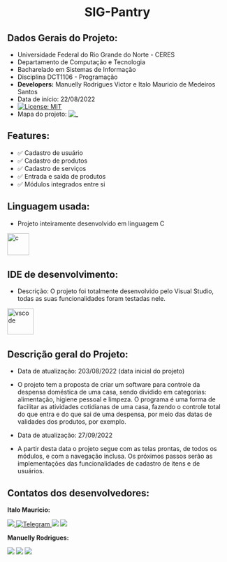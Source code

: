 
<h1 align="center"> SIG-Pantry </h1>


## Dados Gerais do Projeto:

* Universidade Federal do Rio Grande do Norte - CERES
* Departamento de Computação e Tecnologia
* Bacharelado em Sistemas de Informação
* Disciplina DCT1106 - Programação
* **Developers:** Manuelly Rodrigues Victor e Italo Mauricio de Medeiros Santos
* Data de início: 22/08/2022
* [![License: MIT](https://img.shields.io/badge/License-MIT-yellow.svg)](https://opensource.org/licenses/MIT)
* Mapa do projeto: <a id="github" href="https://github.com/italomauricio1/SIG-Pantry/tree/main/Mapa%20mental%20do%20projeto" target="_blank">
    <img src="https://img.shields.io/badge/GitHub-100000?style=for-the-badge&logo=github&logoColor=white" alt="_" />
  </a>
</p>

## Features:

- ✅ Cadastro de usuário
- ✅ Cadastro de produtos
- ✅ Cadastro de serviços
- ✅ Entrada e saída de produtos
- ✅ Módulos integrados entre si


## Linguagem usada:  

* Projeto inteiramente desenvolvido em linguagem C

<img src="https://cdn.jsdelivr.net/gh/devicons/devicon/icons/c/c-plain.svg" title="c" alt="c" width="50" height="50"/>&nbsp;

## IDE de desenvolvimento:

* Descrição: O projeto foi totalmente desenvolvido pelo Visual Studio, todas as suas funcionalidades foram testadas nele.

<img src="https://cdn.jsdelivr.net/gh/devicons/devicon/icons/vscode/vscode-original-wordmark.svg" title="vscode" alt="vscode" width="60" height="60"/>&nbsp;


## Descrição geral do Projeto:

- Data de atualização: 203/08/2022 (data inicial do projeto)

* O projeto tem a proposta de criar um software para controle da despensa doméstica de uma casa, sendo dividido em categorias: alimentação, higiene pessoal e limpeza. O programa é uma forma de facilitar as atividades cotidianas de uma casa, fazendo o controle total do que entra e do que sai de uma despensa, por meio das datas de validades dos produtos, por exemplo.

- Data de atualização: 27/09/2022

* A partir desta data o projeto segue com as telas prontas, de todos os módulos, e com a navegação inclusa. Os próximos passos serão as implementações das funcionalidades de cadastro de itens e de usuários. 








## Contatos dos desenvolvedores:
**Italo Maurício:**

[<img src = "https://img.shields.io/badge/instagram-%23E4405F.svg?&style=for-the-badge&logo=instagram&logoColor=white">](https://www.instagram.com/italomauricio1/)<a id="telegram" href="https://t.me/italomauricio1" target="_blank"> ![Telegram](https://img.shields.io/static/v1?style=for-the-badge&message=Telegram&color=26A5E4&logo=Telegram&logoColor=FFFFFF&label=) </a>[<img src="https://img.shields.io/badge/linkedin-%230077B5.svg?&style=for-the-badge&logo=linkedin&logoColor=white" />](https://www.linkedin.com/in/italo-mauricio-26b76b15a/) <a href = "mailto:italomauricio98@gmail.com"><img src="https://img.shields.io/badge/Gmail-D14836?style=for-the-badge&logo=gmail&logoColor=white" target="_blank"></a>

**Manuelly Rodrigues:**

[<img src = "https://img.shields.io/badge/instagram-%23E4405F.svg?&style=for-the-badge&logo=instagram&logoColor=white">](https://www.instagram.com/manuelly___/) [<img src="https://img.shields.io/badge/linkedin-%230077B5.svg?&style=for-the-badge&logo=linkedin&logoColor=white" />](https://www.linkedin.com/in/imanuelly-rodrigues-5037b6239/) <a href = "mailto:manuellyvictor2000@gmail.com"><img src="https://img.shields.io/badge/Gmail-D14836?style=for-the-badge&logo=gmail&logoColor=white" target="_blank"></a>
